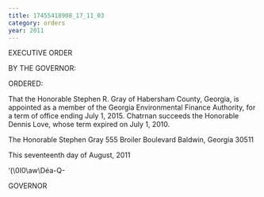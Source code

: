 ```yaml
---
title: 17455418908_17_11_03
category: orders
year: 2011
---
```

 

EXECUTIVE ORDER

BY THE GOVERNOR:

ORDERED:

That the Honorable Stephen R. Gray of Habersham County,
Georgia, is appointed as a member of the Georgia Environmental
Finance Authority, for a term of office ending July 1, 2015.
Chatrnan succeeds the Honorable Dennis Love, whose term expired
on July 1, 2010.

The Honorable Stephen Gray
555 Broiler Boulevard
Baldwin, Georgia 30511

This seventeenth day of August, 2011

‘(\0I0\aw\Déa-Q-

GOVERNOR

